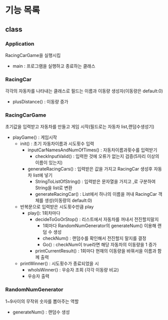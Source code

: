 # 기능 목록

## class

### Application
RacingCarGame을 실행시킴
- main : 프로그램을 실행하고 종료하는 클래스


### RacingCar
각각의 자동차를 나타내는 클래스로 필드는 이름과 이동량
생성자(이동량은 default:0)
- plusDistance() : 이동량 증가

### RacingCarGame
초기값을 입력받고 자동차를 만들고 게임 시작(필드로는 자동차 list,랜덤수생성기)

- playGame() : 게임시작
  - init() : 초기 자동차이름과 시도횟수 입력
    - inputCarNamesAndNumOfTimes() : 자동차이름과횟수를 입력받기
      - checkInputValid() : 입력한 것에 오류가 없는지 검증(5자리 이상의 이름이 있는지)
    - generateRacingCars() : 입력받은 값을 가지고 RacingCar 생성후 자동차 list에 넣기
      - StringToListOfString() : 입력받은 문자열을 가지고 ,로 구분하여 String을 list<String>로 변환
      - generateRacingCar() : List에서 하나의 이름을 꺼내 RacingCar 객체를 생성(이동량의 default:0)
  - 반복문으로 입력받은 시도횟수만큼 play
    - play(): 1회차마다 
      - decideToGoOrStop() : 리스트에서 자동차를 꺼내서 전진할지말지
        - 1회마다 RandomNumGenerator의 generateNum() 이용해 랜덤 수 생성
        - checkNum() : 랜덤수를 확인해서 전진할지 말지를 결정
        - Go() : checkNum이 true라면 해당 자동차의 이동량을 1 증가
      - printCurrentResult() : 1회마다 현재의 이동량을 바꿔서을 이름과 함께 출력
  - printWinner() : 시도횟수가 종료되었을 시 
    - whoIsWinner() : 우승자 조회 (각각 이동량 비교)
    - 우승자 출력

### RandomNumGenerator
1~9사이의 무작위 숫자를 뽑아주는 역할
- generateNum() : 랜덤수 생성
